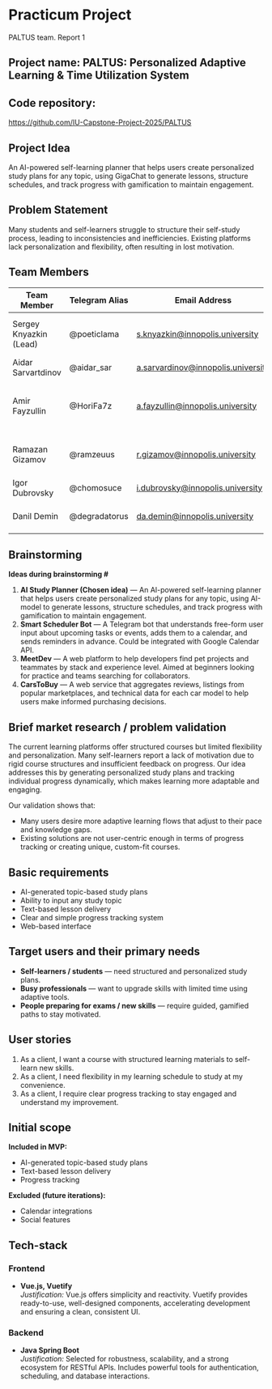 # Practicum Project  
PALTUS team. Report 1  

## Project name: PALTUS: Personalized Adaptive Learning & Time Utilization System

## Code repository:
https://github.com/IU-Capstone-Project-2025/PALTUS  

## Project Idea  
An AI-powered self-learning planner that helps users create personalized study plans for any topic, using GigaChat to generate lessons, structure schedules, and track progress with gamification to maintain engagement.

## Problem Statement  
Many students and self-learners struggle to structure their self-study process, leading to inconsistencies and inefficiencies. Existing platforms lack personalization and flexibility, often resulting in lost motivation.

## Team Members 

| Team Member             | Telegram Alias   | Email Address                     | Track                    | Responsibilities                                                                 |
|-------------------------|------------------|-----------------------------------|--------------------------|----------------------------------------------------------------------------------|
| Sergey Knyazkin (Lead)  | @poeticlama      | s.knyazkin@innopolis.university   | Frontend/Design/DevOps   | Creating UX/UI, designing frontend structure, assisting deployment               |
| Aidar Sarvartdinov      | @aidar_sar       | a.sarvardinov@innopolis.university| Backend                  | Creating overall backend structure                                               |
| Amir Fayzullin          | @HoriFa7z        | a.fayzullin@innopolis.university  | Fullstack                | Developing frontend components, assisting backend code                           |
| Ramazan Gizamov         | @ramzeuus        | r.gizamov@innopolis.university    | DevOps/Tech communication| Application deployment, report/presentation writing                              |
| Igor Dubrovsky          | @chomosuce       | i.dubrovsky@innopolis.university  | Backend                  | Writing logic for GPT interaction                                                |
| Danil Demin             | @degradatorus    | da.demin@innopolis.university     | Frontend                 | Creating frontend components and views                                           |

## Brainstorming #  
**Ideas during brainstorming #**  
1. **AI Study Planner (Chosen idea)** — An AI-powered self-learning planner that helps users create personalized study plans for any topic, using AI-model to generate lessons, structure schedules, and track progress with gamification to maintain engagement.  
2. **Smart Scheduler Bot** — A Telegram bot that understands free-form user input about upcoming tasks or events, adds them to a calendar, and sends reminders in advance. Could be integrated with Google Calendar API.  
3. **MeetDev** — A web platform to help developers find pet projects and teammates by stack and experience level. Aimed at beginners looking for practice and teams searching for collaborators.  
4. **CarsToBuy** — A web service that aggregates reviews, listings from popular marketplaces, and technical data for each car model to help users make informed purchasing decisions.  

## Brief market research / problem validation #  
The current learning platforms offer structured courses but limited flexibility and personalization. Many self-learners report a lack of motivation due to rigid course structures and insufficient feedback on progress. Our idea addresses this by generating personalized study plans and tracking individual progress dynamically, which makes learning more adaptable and engaging.

Our validation shows that:
- Many users desire more adaptive learning flows that adjust to their pace and knowledge gaps.
- Existing solutions are not user-centric enough in terms of progress tracking or creating unique, custom-fit courses.

## Basic requirements #  
- AI-generated topic-based study plans  
- Ability to input any study topic  
- Text-based lesson delivery  
- Clear and simple progress tracking system  
- Web-based interface  

## Target users and their primary needs #  
- **Self-learners / students** — need structured and personalized study plans.  
- **Busy professionals** — want to upgrade skills with limited time using adaptive tools.  
- **People preparing for exams / new skills** — require guided, gamified paths to stay motivated.  

## User stories #  
1. As a client, I want a course with structured learning materials to self-learn new skills.  
2. As a client, I need flexibility in my learning schedule to study at my convenience.  
3. As a client, I require clear progress tracking to stay engaged and understand my improvement.  

## Initial scope #  
**Included in MVP:**  
- AI-generated topic-based study plans  
- Text-based lesson delivery  
- Progress tracking  

**Excluded (future iterations):**  
- Calendar integrations  
- Social features  

## Tech-stack #  

### Frontend  
- **Vue.js, Vuetify**  
  *Justification:* Vue.js offers simplicity and reactivity. Vuetify provides ready-to-use, well-designed components, accelerating development and ensuring a clean, consistent UI.

### Backend  
- **Java Spring Boot**  
  *Justification:* Selected for robustness, scalability, and a strong ecosystem for RESTful APIs. Includes powerful tools for authentication, scheduling, and database interactions.
